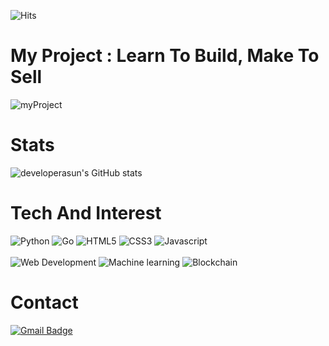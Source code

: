 ![Hits](https://hits.seeyoufarm.com/api/count/incr/badge.svg?url=https%3A%2F%2Fgithub.com%2Fdeveloperasun%2Fhit-counter&count_bg=%2379C83D&title_bg=%23555555&icon=gnuicecat.svg&icon_color=%2379C83D&title=hits&edge_flat=false)
# My Project : Learn To Build, Make To Sell

![myProject](https://user-images.githubusercontent.com/83855174/135838648-ab7b1423-ecc9-42c9-b0c0-7d438ab2636a.png)

# Stats
![developerasun's GitHub stats](https://github-readme-stats.vercel.app/api?username=developerasun&theme=highcontrast&show_icons=true)

# Tech And Interest
![Python](https://img.shields.io/badge/Python-16711680?style=square&logo=Python&logoColor=white) ![Go](https://img.shields.io/badge/Go-00add8?style=square&logo=Go&logoColor=white)
![HTML5](https://img.shields.io/badge/HTML-red?style=flat&logo=HTML5&logoColor=white) ![CSS3](https://img.shields.io/badge/CSS-1572B6?style=square&logo=CSS3&logoColor=white) ![Javascript](https://img.shields.io/badge/Javascript-ffb13b?style=square&logo=Javascript&logoColor=white)  
<br />
![Web Development](https://img.shields.io/badge/Web-serviceLaunching-green)
![Machine learning](https://img.shields.io/badge/A.I-imageSimilarity-red)
![Blockchain](https://img.shields.io/badge/Blockchain-NFT-blue)


# Contact
 [![Gmail Badge](https://img.shields.io/badge/Gmail-F05032?style=flat-square&logo=Gmail&logoColor=white&link=mailto:nellow1102@gmail.com)](mailto:nellow1102@gmail.com)

